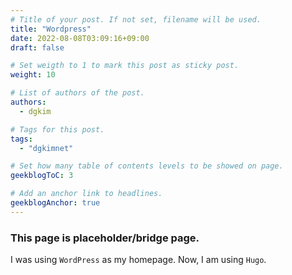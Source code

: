 ```yaml
---
# Title of your post. If not set, filename will be used.
title: "Wordpress"
date: 2022-08-08T03:09:16+09:00
draft: false

# Set weigth to 1 to mark this post as sticky post.
weight: 10

# List of authors of the post.
authors:
  - dgkim

# Tags for this post.
tags:
  - "dgkimnet"

# Set how many table of contents levels to be showed on page.
geekblogToC: 3

# Add an anchor link to headlines.
geekblogAnchor: true
---
```


### This page is placeholder/bridge page.

I was using `WordPress` as my homepage. Now, I am using `Hugo`.
